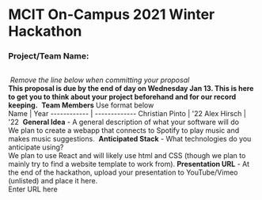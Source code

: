 # MCIT On-Campus 2021 Winter Hackathon  
### Project/Team Name:
##  
​
*Remove the line below when committing your proposal*  
**This proposal is due by the end of day on Wednesday Jan 13. This is here to get you to think about your project beforehand and for our record keeping.**
​
**Team Members**  Use format below  
Name | Year
------------ | -------------
Christian Pinto | '22
Alex Hirsch		| '22
​
**General Idea**  - A general description of what your software will do  
We plan to create a webapp that connects to Spotify to play music and makes music suggestions.
​
**Anticipated Stack** - What technologies do you anticipate using?  
We plan to use React and will likely use html and CSS (though we plan to mainly try to find a website template to work from).
​
**Presentation URL** - At the end of the hackathon, upload your presentation to YouTube/Vimeo (unlisted) and place it here.  
Enter URL here
